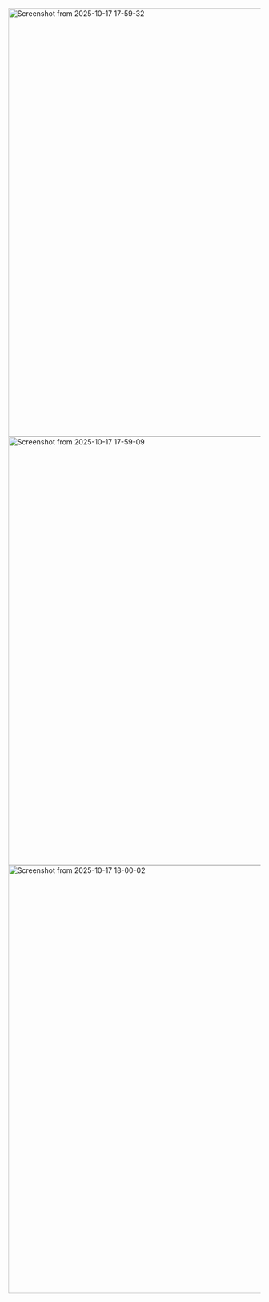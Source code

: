 <img width="885" height="856" alt="Screenshot from 2025-10-17 17-59-32" src="https://github.com/user-attachments/assets/1fdabc05-da64-411f-b4e7-7d320fadd8e3" />
<img width="885" height="856" alt="Screenshot from 2025-10-17 17-59-09" src="https://github.com/user-attachments/assets/e02181de-1e43-4b06-97c7-e1da3ab0cbec" />
<img width="885" height="856" alt="Screenshot from 2025-10-17 18-00-02" src="https://github.com/user-attachments/assets/2e80ac35-24ba-49c6-9465-cd5ed87b15e4" />

